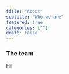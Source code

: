 ```yaml
---
title: "About"
subtitle: "Who we are"
featured: true
categories: [""]
draft: false
---
```


### The team

Hii
